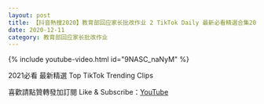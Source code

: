 ```yaml
---
layout: post
title: 【抖音熱搜2020】教育部回应家长批改作业 2 TikTok Daily 最新必看精選合集2020 12 11
date: 2020-12-11
category: 教育部回应家长批改作业
---
```


{% include youtube-video.html id="9NASC_naNyM" %}

2021必看 最新精選 Top TikTok Trending Clips

喜歡請點贊轉發加訂閱 Like & Subscribe：[YouTube](https://www.youtube.com/channel/UCAoR7VcanIPd04uEq_GIylA/videos)

